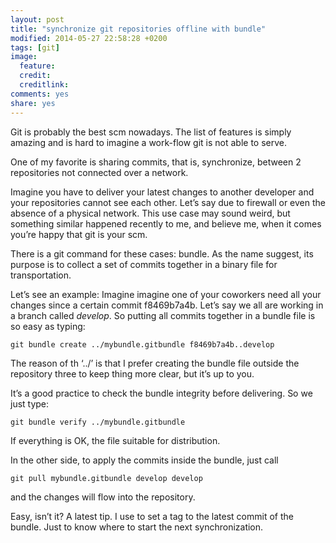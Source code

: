 ```yaml
---
layout: post
title: "synchronize git repositories offline with bundle"
modified: 2014-05-27 22:58:28 +0200
tags: [git]
image:
  feature: 
  credit: 
  creditlink: 
comments: yes
share: yes
---
```


Git is probably the best scm nowadays. The list of features is simply amazing and is hard to imagine a work-flow git is not able to serve.

One of my favorite is sharing commits, that is, synchronize, between 2 repositories not connected over a network. 

Imagine you have to deliver your latest changes to another developer and your repositories cannot see each other. Let’s say due to firewall or even the absence of a physical network. This use case may sound weird, but something similar happened recently to me, and believe me, when it comes you’re happy that git  is your scm.

There is a git command for these cases: bundle. As the name suggest, its purpose is to collect a set of commits together in a binary file for transportation. 

Let’s see an example: Imagine imagine one of your coworkers need all your changes since a certain commit f8469b7a4b. Let’s say we all are working in a branch called *develop*. So putting all commits together in a bundle file is so easy as typing:

	git bundle create ../mybundle.gitbundle f8469b7a4b..develop
 
The reason of th ‘../’ is that I prefer creating the bundle file outside the repository three to keep thing more clear, but it’s up to you.

It’s a good practice to check the bundle integrity before delivering. So we just type:

	git bundle verify ../mybundle.gitbundle

If everything is OK, the file suitable for distribution. 

In the other side, to apply the commits inside the bundle, just call

	git pull mybundle.gitbundle develop develop
 
and the changes will flow into the repository.

Easy, isn’t it? A latest tip. I use to set a tag to the latest commit of the bundle. Just to know where to start the next synchronization.